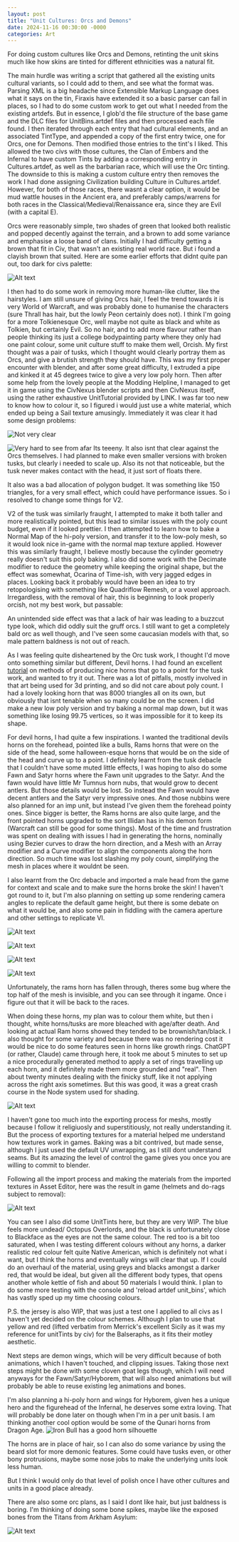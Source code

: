 ```yaml
---
layout: post  
title: "Unit Cultures: Orcs and Demons"  
date: 2024-11-16 00:30:00 -0000
categories: Art  
---
```


For doing custom cultures like Orcs and Demons, retinting the unit skins much like how skins are tinted for different ethnicities was a natural fit.

The main hurdle was writing a script that gathered all the existing units cultural variants, so I could add to them, and see what the format was. Parsing XML is a big headache since Extensible Markup Language does what it says on the tin, Firaxis have extended it so a basic parser can fail in places, so I had to do some custom work to get out what I needed from the existing artdefs. But in essence, I glob'd the file structure of the base game and the DLC files for UnitBins.artdef files and then processed each file found. I then iterated through each entry that had cultural elements, and an associated TintType, and appended a copy of the first entry twice, one for Orcs, one for Demons. Then modified those entries to the tint's I liked. This allowed the two civs with those cultures, the Clan of Embers and the Infernal to have custom Tints by adding a corresponding entry in Cultures.artdef, as well as the barbarian race, which will use the Orc tinting. The downside to this is making a custom culture entry then removes the work I had done assigning Civilization building Culture in Cultures.artdef. However, for both of those races, there wasnt a clear option, it would be mud wattle houses in the Ancient era, and preferably camps/warrens for both races in the Classical/Medieval/Renaissance era, since they are Evil (with a capital E).

Orcs were reasonably simple, two shades of green that looked both realistic and popped decently against the terrain, and a brown to add some variance and emphasise a loose band of clans. Initially I had difficulty getting a brown that fit in Civ, that wasn't an existing real world race. But i found a clayish brown that suited. Here are some earlier efforts that didnt quite pan out, too dark for civs palette:

![Alt text](/Fall-From-Heaven/Images/JustTintOrc.webp)

I then had to do some work in removing more human-like clutter, like the hairstyles. I am still unsure of giving Orcs hair, I feel the trend towards it is very World of Warcraft, and was probably done to humanise the characters (sure Thrall has hair, but the lowly Peon certainly does not). I think I'm going for a more Tolkienesque Orc, well maybe not quite as black and white as Tolkien, but certainly Evil. So no hair, and to add more flavour rather than people thinking its just a college bodypainting party where they only had one paint colour, some unit culture stuff to make them well, Orcish. My first thought was a pair of tusks, which I thought would clearly portray them as Orcs, and give a brutish strength they should have. This was my first proper encounter with blender, and after some great difficulty, I extruded a pipe and kinked it at 45 degrees twice to give a very low poly horn. Then after some help from the lovely people at the Modding Helpline, I managed to get it in game using the CivNexus blender scripts and then CivNexus itself, using the rather exhaustive UnitTutorial provided by LINK. I was far too new to know how to colour it, so I figured i would just use a white material, which ended up being a Sail texture amusingly. Immediately it was clear it had some design problems:

![Not very clear](/Fall-From-Heaven//Images/first_orc_tusk_close.webp)

![Very hard to see from afar](/Fall-From-Heaven//Images/first_orc_tusk_far.png)
Its teeeny. It also isnt that clear against the Orcs themselves. I had planned to make even smaller versions with broken tusks, but clearly i needed to scale up. Also its not that noticeable, but the tusk never makes contact with the head, it just sort of floats there.

It also was a bad allocation of polygon budget. It was something like 150 triangles, for a very small effect, which could have performance issues. So i resolved to change some things for V2.

V2 of the tusk was similarly fraught, I attempted to make it both taller and more realistically pointed, but this lead to similar issues with the poly count budget, even if it looked prettier. I then attempted to learn how to bake a Normal Map of the hi-poly version, and transfer it to the low-poly mesh, so it would look nice in-game with the normal map texture applied. However this was similarly fraught, I believe mostly because the cylinder geometry really doesn't suit this poly baking. I also did some work with the Decimate modifier to reduce the geometry while keeping the original shape, but the effect was somewhat, Ocarina of Time-ish, with very jagged edges in places. Looking back it probably would have been an idea to try retopologising with something like Quadriflow Remesh, or a voxel approach. Irregardless, with the removal of hair, this is beginning to look properly orcish, not my best work, but passable:

An unintended side effect was that a lack of hair was leading to a buzzcut type look, which did oddly suit the gruff orcs. I still want to get a completely bald orc as well though, and I've seen some caucasian models with that, so male pattern baldness is not out of reach. 


As I was feeling quite disheartened by the Orc tusk work, I thought I'd move onto something similar but different, Devil horns. I had found an excellent [tutorial](https://www.youtube.com/watch?v=5BXvwqVyCQw&) on methods of producing nice horns that go to a point for the tusk work, and wanted to try it out. There was a lot of pitfalls, mostly involved in that art being used for 3d printing, and so did not care about poly count. I had a lovely looking horn that was 8000 triangles all on its own, but obviously that isnt tenable when so many could be on the screen. I did make a new low poly version and try baking a normal map down, but it was something like losing 99.75 vertices, so it was impossible for it to keep its shape.

For devil horns, I had quite a few inspirations. I wanted the traditional devils horns on the forehead, pointed like a bulls, Rams horns that were on the side of the head, some halloween-esque horns that would be on the side of the head and curve up to a point. I definitely learnt from the tusk debacle that I couldn't have some muted little effects, I was hoping to also do some Fawn and Satyr horns where the Fawn unit upgrades to the Satyr. And the fawn would have little Mr Tumnus horn nubs, that would grow to decent antlers. But those details would be lost. So instead the Fawn would have decent antlers and the Satyr very impressive ones. And those nubbins were also planned for an imp unit, but instead I've given them the forehead pointy ones. Since bigger is better, the Rams horns are also quite large, and the front pointed horns upgraded to the sort Illidan has in his demon form (Warcraft can still be good for some things). Most of the time and frustration was spent on dealing with issues I had in generating the horns, nominally using Bezier curves to draw the horn direction, and a Mesh with an Array modifier and a Curve modifier to align the components along the horn direction. So much time was lost slashing my poly count, simplifying the mesh in places where it wouldnt be seen.

I also learnt from the Orc debacle and imported a male head from the game for context and scale and to make sure the horns broke the skin! I haven't got round to it, but I'm also planning on setting up some rendering camera angles to replicate the default game height, but there is some debate on what it would be, and also some pain in fiddling with the camera aperture and other settings to replicate VI.

![Alt text](/Fall-From-Heaven//Images/ImpHorns.png)

![Alt text](/Fall-From-Heaven//Images/IlladinHorns.png)

![Alt text](/Fall-From-Heaven//Images/DemonHornsBack.png)

![Alt text](/Fall-From-Heaven//Images/RamHorns.png)

Unfortunately, the rams horn has fallen through, theres some bug where the top half of the mesh is invisible, and you can see through it ingame. Once i figure out that it will be back to the races.

When doing these horns, my plan was to colour them white, but then i thought, white horns/tusks are more bleached with age/after death. And looking at actual Ram horns showed they tended to be brownish/tan/black. I also thought for some variety and because there was no rendering cost it would be nice to do some features seen in horns like growth rings. ChatGPT (or rather, Claude) came through here, it took me about 5 minutes to set up a nice procedurally generated method to apply a set of rings travelling up each horn, and it definitely made them more grounded and "real". Then about twenty minutes dealing with the finicky stuff, like it not applying across the right axis sometimes. But this was good, it was a great crash course in the Node system used for shading.

![Alt text](/Fall-From-Heaven//Images/Nodes.png)

I haven't gone too much into the exporting process for meshs, mostly because I follow it religiuosly and superstitiously, not really understanding it. But the process of exporting textures for a material helped me understand how textures work in games. Baking was a bit contrived, but made sense, although I just used the default UV unwrapping, as I still dont understand seams. But its amazing the level of control the game gives you once you are willing to commit to blender.

Following all the import process and making the materials from the imported textures in Asset Editor, here was the result in game (helmets and do-rags subject to removal):

![Alt text](/Fall-From-Heaven//Images/image.png)

You can see I also did some UnitTints here, but they are very WIP. The blue feels more undead/ Octopus Overlords, and the black is unfortunately close to Blackface as the eyes are not the same colour. The red too is a bit too saturated, when I was testing different colours without any horns, a darker realistic red colour felt quite Native American, which is definitely not what i want, but I think the horns and eventually wings will clear that up. If I could do an overhaul of the material, using greys and blacks amongst a darker red, that would be ideal, but given all the different body types, that opens another whole kettle of fish and about 50 materials I would think. I plan to do some more testing with the console and 'reload artdef unit_bins', which has vastly sped up my time choosing colours.

P.S. the jersey is also WIP, that was just a test one I applied to all civs as I haven't yet decided on the colour schemes. Although I plan to use that yellow and red (lifted verbatim from Merrick's excellent Sicily as it was my reference for unitTints by civ) for the Balseraphs, as it fits their motley aesthetic.

Next steps are demon wings, which will be very difficult because of both animations, which I haven't touched, and clipping issues. Taking those next steps might be done with some cloven goat legs though, which I will need anyways for the Fawn/Satyr/Hyborem, that will also need animations but will probably be able to reuse existing leg animations and bones.

I'm also planning a hi-poly horn and wings for Hyborem, given hes a unique hero and the figurehead of the Infernal, he deserves some extra loving. That will probably be done later on though when I'm in a per unit basis. I am thinking another cool option would be some of the Qunari horns from Dragon Age.
![Iron Bull has a good horn silhouette](https://thathashtagshow.com/wp-content/uploads/2022/02/cig-cozy-gallery-884YyJ-DA_FIGURE_IRON_BULL_DHD_PHOTO_9-xl-1-1024x640.png)


The horns are in place of hair, so I can also do some variance by using the beard slot for more demonic features. Some could have tusks even, or other bony protrusions, maybe some nose jobs to make the underlying units look less human.

But I think I would only do that level of polish once I have other cultures and units in a good place already.

There are also some orc plans, as I said I dont like hair, but just baldness is boring. I'm thinking of doing some bone spikes, maybe like the exposed bones from the Titans from Arkham Asylum:

![Alt text](/Fall-From-Heaven//Images/TitanHenchmanModel1.png)